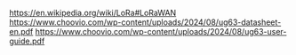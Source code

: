 https://en.wikipedia.org/wiki/LoRa#LoRaWAN
https://www.choovio.com/wp-content/uploads/2024/08/ug63-datasheet-en.pdf
https://www.choovio.com/wp-content/uploads/2024/08/ug63-user-guide.pdf
